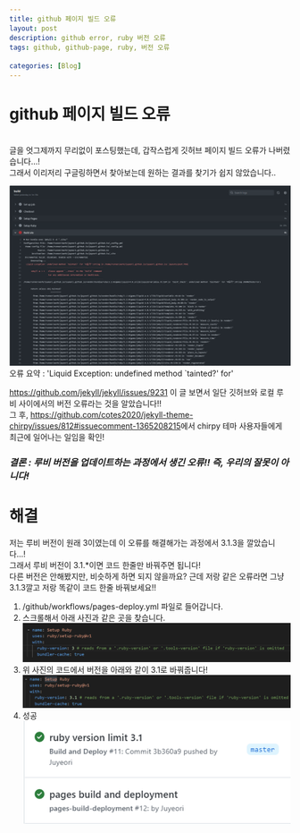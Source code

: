 ```yaml
---
title: github 페이지 빌드 오류
layout: post
description: github error, ruby 버전 오류
tags: github, github-page, ruby, 버전 오류

categories: [Blog]
---
```


# github 페이지 빌드 오류
<br/>
글을 엇그제까지 무리없이 포스팅했는데, 갑작스럽게 깃허브 페이지 빌드 오류가 나버렸습니다...! <br/>
그래서 이리저리 구글링하면서 찾아보는데 원하는 결과를 찾기가 쉽지 않았습니다..

![ruby-version-error](/assets/img/ruby-version-error.png)
오류 요약 : 'Liquid Exception: undefined method `tainted?' for'

<https://github.com/jekyll/jekyll/issues/9231>
이 글 보면서 일단 깃허브와 로컬 루비 사이에서의 버전 오류라는 것을 알았습니다!!<br/>
그 후, <https://github.com/cotes2020/jekyll-theme-chirpy/issues/812#issuecomment-1365208215>에서 chirpy 테마 사용자들에게 최근에 일어나는 일임을 확인!
<br/>

### ___결론 : 루비 버전을 업데이트하는 과정에서 생긴 오류!! 즉, 우리의 잘못이 아니다!___

# 해결
저는 루비 버전이 원래 3이였는데 이 오류를 해결해가는 과정에서 3.1.3을 깔았습니다...!<br/>
그래서 루비 버전이 3.1.*이면 코드 한줄만 바꿔주면 됩니다!<br/>
다른 버전은 안해봤지만, 비슷하게 하면 되지 않을까요? 근데 저랑 같은 오류라면 그냥 3.1.3깔고 저랑 똑같이 코드 한줄 바꿔보세요!!

1. /github/workflows/pages-deploy.yml 파일로 들어갑니다.
1. 스크롤해서 아래 사진과 같은 곳을 찾습니다.
![error-solve](/assets/img/ruby-version-error0.png)
1. 위 사진의 코드에서 버전을 아래와 같이 3.1로 바꿔줍니다!
![error-solve1](/assets/img/ruby-version-error1.png)
1. 성공<br/>
![success](/assets/img/ruby-version-success.png)


